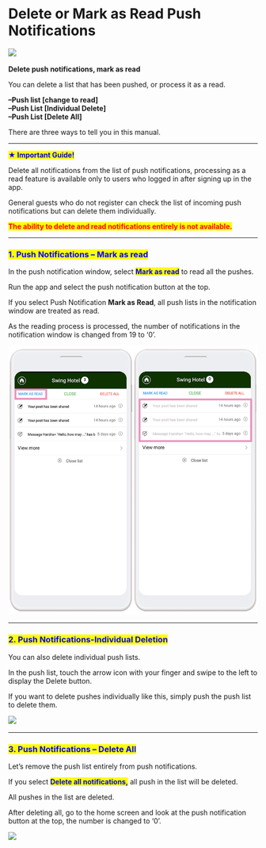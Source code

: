 # Delete or Mark as Read Push Notifications

![](https://support.swing2app.com/wp-content/uploads/2018/10/Push\_notif.png)

**Delete push notifications, mark as read**

You can delete a list that has been pushed, or process it as a read.

**–Push list \[change to read]**\
**–Push List \[Individual Delete]**\
**–Push List \[Delete All]**

There are three ways to tell you in this manual.

***

<mark style="color:blue;">**★ Important Guide!**</mark>

Delete all notifications from the list of push notifications, processing as a read feature is available only to users who logged in after signing up in the app.

General guests who do not register can check the list of incoming push notifications but can delete them individually.

<mark style="color:red;">**The ability to delete and read notifications entirely is not available.**</mark> &#x20;

***

### <mark style="color:blue;">**1. Push Notifications – Mark as read**</mark>

In the push notification window, select <mark style="color:blue;">**Mark as read**</mark> to read all the pushes.

Run the app and select the push notification button at the top.

If you select Push Notification **Mark as Read**, all push lists in the notification window are treated as read.

As the reading process is processed, the number of notifications in the notification window is changed from 19 to ‘0’.

![](../../../.gitbook/assets/UntitleSDCd-2.png)

***

### <mark style="color:blue;">**2. Push Notifications-Individual Deletion**</mark>

You can also delete individual push lists.

In the push list, touch the arrow icon with your finger and swipe to the left to display the Delete button.

If you want to delete pushes individually like this, simply push the push list to delete them.

![](https://support.swing2app.com/wp-content/uploads/2018/10/61@3x.png)

***

### <mark style="color:blue;">**3. Push Notifications – Delete All**</mark>

Let’s remove the push list entirely from push notifications.

If you select <mark style="color:blue;">**Delete all notifications,**</mark> all push in the list will be deleted.

All pushes in the list are deleted.

After deleting all, go to the home screen and look at the push notification button at the top, the number is changed to ‘0’.

![](https://support.swing2app.com/wp-content/uploads/2018/10/push1-1.png)
